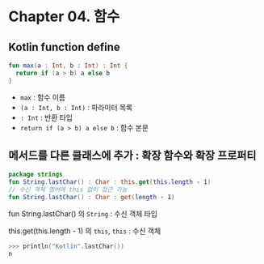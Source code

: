 # Chapter 04. 함수

## Kotlin function define

```kotlin
fun max(a : Int, b : Int) : Int {
  return if (a > b) a else b
}
```

- `max` : 함수 이름
- `(a : Int, b : Int)` : 파라미터 목록
- `: Int` :  반환 타입
- `return if (a > b) a else b` : 함수 본문



## 메서드를 다른 클래스에 추가 : 확장 함수와 확장 프로퍼티

```kotlin
package strings
fun String.lastChar() : Char : this.get(this.length - 1)
// 수신 객체 멤버에 this 없이 접근 가능
fun String.lastChar() : Char : get(length - 1)
```

fun String.lastChar() 의 `String` : 수신 객체 타입

this.get(this.length - 1) 의 `this`, `this` : 수신 객체

```kotlin
>>> println("Kotlin".lastChar())
n
```

